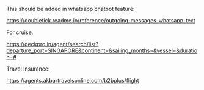 This should be added in whatsapp chatbot feature:

https://doubletick.readme.io/reference/outgoing-messages-whatsapp-text

For cruise:

https://deckpro.in/agent/search/list?departure_port=SINGAPORE&continent=&sailing_months=&vessel=&duration=#

Travel Insurance:

https://agents.akbartravelsonline.com/b2bplus/flight

